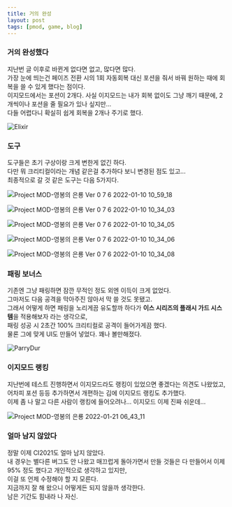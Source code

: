 ```yaml
---
title: 거의 완성
layout: post
tags: [pmod, game, blog]
---
```

### 거의 완성했다
지난번 글 이후로 바뀐게 없다면 없고, 많다면 많다.  
가장 눈에 띄는건 페이즈 전환 시의 1회 자동회복 대신 포션을 줘서 바꿔 원하는 때에 회복을 쓸 수 있게 했다는 점이다.  
이지모드에서는 포션이 2개다. 사실 이지모드는 내가 회복 없이도 그냥 깨기 때문에, 2개씩이나 포션을 줄 필요가 있나 싶지만...  
다들 어렵다니 확실히 쉽게 회복을 2개나 주기로 했다.

![Elixir](https://user-images.githubusercontent.com/43718966/150705009-6e21bbfd-76c0-435a-a4de-b50abe7b4b5e.gif)

### 도구
도구들은 초기 구상이랑 크게 변한게 없긴 하다.  
다만 뭐 크리티컬이라는 개념 같은걸 추가하다 보니 변경된 점도 있고...  
최종적으로 갈 것 같은 도구는 다음 5가지다.

![Project MOD-영봉의 은룡 Ver  0 7 6 2022-01-10 10_59_18](https://user-images.githubusercontent.com/43718966/150705358-aef07e24-d12b-4856-958b-6d374f2f052b.png)

![Project MOD-영봉의 은룡 Ver  0 7 6 2022-01-10 10_34_03](https://user-images.githubusercontent.com/43718966/150705379-174eec31-1ba8-4e6d-9ec3-33369311cf9f.png)

![Project MOD-영봉의 은룡 Ver  0 7 6 2022-01-10 10_34_05](https://user-images.githubusercontent.com/43718966/150705382-123694a1-44bf-4cd2-adf1-b9c8998f0d66.png)

![Project MOD-영봉의 은룡 Ver  0 7 6 2022-01-10 10_34_06](https://user-images.githubusercontent.com/43718966/150705388-28aad73e-363a-4086-8e84-8b23f44ee954.png)

![Project MOD-영봉의 은룡 Ver  0 7 6 2022-01-10 10_34_08](https://user-images.githubusercontent.com/43718966/150705390-1e9eea3c-ade0-476a-ac50-ff103f232858.png)

### 패링 보너스
기존엔 그냥 패링하면 잠깐 무적인 정도 외엔 이득이 크게 없었다.  
그마저도 다음 공격을 막아주진 않아서 막 쓸 것도 못됐고.  
그래서 어떻게 하면 패링을 노리게끔 유도할까 하다가 **이스 시리즈의 플래시 가드 시스템**을 적용해보자 라는 생각으로,  
패링 성공 시 2초간 100% 크리티컬로 공격이 들어가게끔 했다.  
물론 그에 맞게 UI도 만들어 넣었다. 꽤나 볼만해졌다.

![ParryDur](https://user-images.githubusercontent.com/43718966/150705144-2fcf4a08-ec4e-43dd-9c26-bbea37f7fd2a.gif)

### 이지모드 랭킹
지난번에 테스트 진행하면서 이지모드라도 랭킹이 있었으면 좋겠다는 의견도 나왔었고, 어차피 포션 등등 추가하면서 개편하는 김에 이지모드 랭킹도 추가했다.  
이제 좀 나 말고 다른 사람이 랭킹에 들어오려나... 이지모드 이제 진짜 쉬운데...

![Project MOD-영봉의 은룡 2022-01-21 06_43_11](https://user-images.githubusercontent.com/43718966/150705185-5d37a693-4788-4c8c-8466-7203051ae351.png)

### 얼마 남지 않았다
정말 이제 CI2021도 얼마 남지 않았다.  
내 경우는 별다른 버그도 안 나왔고 매끄럽게 돌아가면서 만들 것들은 다 만들어서 이제 95% 정도 했다고 개인적으로 생각하고 있지만,  
이걸 또 언제 수정해야 할 지 모른다.  
지금까지 잘 해 왔으니 어떻게든 되지 않을까 생각한다.  
남은 기간도 힘내라 나 자신.

